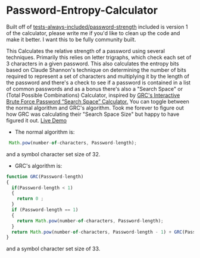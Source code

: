 # Password-Entropy-Calculator

Built off of <a href="https://github.com/tests-always-included/password-strength">tests-always-included/password-strength</a> included is version 1 of the calculator, please write me if you'd like to clean up the code and make it better. I want this to be fully community built. 

This Calculates the relative strength of a password using several techniques. Primarily this relies on letter trigraphs, which check each set of 3 characters in a given password. This also calculates the entropy bits based on Claude Shannon's technique on determining the number of bits required to represent a set of characters and multiplying it by the length of the password and there's a check to see if a password is contained in a list of common passwords and as a bonus there's also a "Search Space" or (Total Possible Combinations) Calculator, inspired by <a href="https://www.grc.com/haystack.htm">GRC's Interactive Brute Force Password “Search Space” Calculator.</a> 
You can toggle between the normal algorithm and GRC's algorithm. Took me forever to figure out how GRC was calculating their "Search Space Size" but happy to have figured it out. <a href="https://bookmarkletserver.000webhostapp.com/github/PasswordEntropyCalculator.html">Live Demo</a>

* The normal algorithm is:  
```javascript
 Math.pow(number-of-characters, Password-length);
```
and a symbol character set size of 32.

* GRC's algorithm is:

```javascript
function GRC(Password-length) 
{ 
  if(Password-length < 1) 
  {
    return 0 ; 
  }
  if (Password-length == 1)
  {
    return Math.pow(number-of-characters, Password-length); 
  }
  return Math.pow(number-of-characters, Password-length - 1) + GRC(Password-length - 1); 
}
```
and a symbol character set size of 33.
